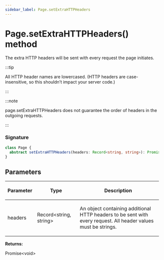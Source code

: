 ```yaml
---
sidebar_label: Page.setExtraHTTPHeaders
---
```


# Page.setExtraHTTPHeaders() method

The extra HTTP headers will be sent with every request the page initiates.

:::tip

All HTTP header names are lowercased. (HTTP headers are case-insensitive, so this shouldn’t impact your server code.)

:::

:::note

page.setExtraHTTPHeaders does not guarantee the order of headers in the outgoing requests.

:::

### Signature

```typescript
class Page {
  abstract setExtraHTTPHeaders(headers: Record<string, string>): Promise<void>;
}
```

## Parameters

<table><thead><tr><th>

Parameter

</th><th>

Type

</th><th>

Description

</th></tr></thead>
<tbody><tr><td>

headers

</td><td>

Record&lt;string, string&gt;

</td><td>

An object containing additional HTTP headers to be sent with every request. All header values must be strings.

</td></tr>
</tbody></table>

**Returns:**

Promise&lt;void&gt;
